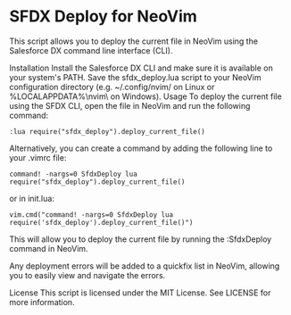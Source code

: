 # SFDX Deploy for NeoVim
This script allows you to deploy the current file in NeoVim using the Salesforce DX command line interface (CLI).

Installation
Install the Salesforce DX CLI and make sure it is available on your system's PATH.
Save the sfdx_deploy.lua script to your NeoVim configuration directory (e.g. ~/.config/nvim/ on Linux or %LOCALAPPDATA%\nvim\ on Windows).
Usage
To deploy the current file using the SFDX CLI, open the file in NeoVim and run the following command:

```:lua require("sfdx_deploy").deploy_current_file()```

Alternatively, you can create a command by adding the following line to your .vimrc file:

```command! -nargs=0 SfdxDeploy lua require("sfdx_deploy").deploy_current_file()```

or in init.lua:

```vim.cmd("command! -nargs=0 SfdxDeploy lua require('sfdx_deploy').deploy_current_file()")```

This will allow you to deploy the current file by running the :SfdxDeploy command in NeoVim.

Any deployment errors will be added to a quickfix list in NeoVim, allowing you to easily view and navigate the errors.

License
This script is licensed under the MIT License. See LICENSE for more information.

